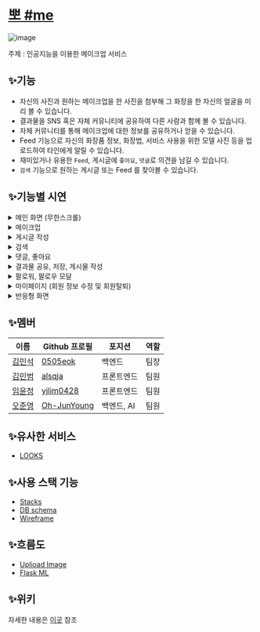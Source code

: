 # [뽀 #me](https://www.bbo-sharp.com)
![image](https://user-images.githubusercontent.com/91926455/160519675-28fa8e3b-63c7-4ce6-8859-b1aaa415d3c8.png)

주제 : 인공지능을 이용한 메이크업 서비스

## ✨기능

- 자신의 사진과 원하는 메이크업을 한 사진을 첨부해 그 화장을 한 자신의 얼굴을 미리 볼 수 있습니다.
- 결과물을 SNS 혹은 자체 커뮤니티에 공유하여 다른 사람과 함께 볼 수 있습니다.
- 자체 커뮤니티를 통해 메이크업에 대한 정보를 공유하거나 얻을 수 있습니다.
- Feed 기능으로 자신의 화장품 정보, 화장법, 서비스 사용을 위한 모델 사진 등을 업로드하여 타인에게 알릴 수 있습니다.
- 재미있거나 유용한 `Feed`, 게시글에 `좋아요`, `댓글`로 의견을 남길 수 있습니다.
- `검색` 기능으로 원하는 게시글 또는 Feed 를 찾아볼 수 있습니다.

## ✨기능별 시연
 <details>
<summary>메인 화면 (무한스크롤)</summary>
<div markdown="1">
  <img src='https://user-images.githubusercontent.com/58978285/160533384-69623383-fb45-4f3c-b60b-0f53a8ea0d39.gif'/>
  </div>
</details>
 <details>
<summary>메이크업</summary>
<div markdown="1">
<img src='https://user-images.githubusercontent.com/58978285/160534167-54c89811-a7b3-45b7-ac83-6b406be2c892.gif'/>
  </div>
</details>
 <details>
<summary>게시글 작성</summary>
<div markdown="1">
  <img src='https://user-images.githubusercontent.com/58978285/160534059-1db03973-d1fb-418c-b8f3-ef5f5039d9d1.gif'/>
  </div>
</details>
 <details>
<summary>검색</summary>
<div markdown="1">
 <img src='https://user-images.githubusercontent.com/58978285/160534553-42cfe21c-ca91-45e5-a388-8c23c58bf4f2.gif'/>
  </div>
</details>
 <details>
<summary>댓글, 좋아요</summary>
<div markdown="1">
   <img src='https://user-images.githubusercontent.com/58978285/160533827-f8d271f6-95ec-4293-a5c3-1c48352f9d6b.gif'/>
  </div>
</details>
 <details>
 <summary>결과물 공유, 저장, 게시물 작성</summary>
<div markdown="1">
  <img src='https://user-images.githubusercontent.com/58978285/160534408-fcff71cc-cd37-4b7a-b42f-021b65fef9f9.gif'/>
  </div>
</details>
 <details>
 <summary>팔로워, 팔로우 모달</summary>
<div markdown="1">
  <img src='https://user-images.githubusercontent.com/58978285/160534883-37547f4b-d097-4f62-a071-8b4814522f3c.gif'/>
  </div>
</details>
 <details>
<summary>마이페이지 (회원 정보 수정 및 회원탈퇴)</summary>
<div markdown="1">
  <img src='https://user-images.githubusercontent.com/58978285/160534655-43405270-537c-4f1d-af50-d577f6287a97.gif'/>
  </div>
</details>
 <details>
<summary>반응형 화면</summary>
<div markdown="1">
  <img src='https://user-images.githubusercontent.com/58978285/160534733-b0f630d3-0f59-4d8d-95d6-5393390d22c1.gif'/>
  </div>
</details>

## ✨멤버

| 이름              | Github 프로필  | 포지션     | 역할 |
| ----------------- | -------------- | ---------- | ---- |
| [김민석](#김민석) | [0505eok]      | 백엔드     | 팀장 |
| [김민범](#김민범) | [alsqja]       | 프론트엔드  | 팀원 |
| [임윤정](#임윤정) | [yjlim0428]    | 프론트엔드  | 팀원 |
| [오준영](#오준영) | [Oh-JunYoung]  | 백엔드, AI | 팀원 |

[김민석]: https://github.com/alsqja/Make-up/wiki/Members#김민석
[김민범]: https://github.com/alsqja/Make-up/wiki/Members#김민범
[임윤정]: https://github.com/alsqja/Make-up/wiki/Members#임윤정
[오준영]: https://github.com/alsqja/Make-up/wiki/Members#오준영

[0505eok]: https://github.com/0505eok
[alsqja]: https://github.com/alsqja
[yjlim0428]: https://github.com/yjlim0428
[Oh-JunYoung]: https://github.com/Oh-JunYoung

## ✨유사한 서비스

- [LOOKS](https://play.google.com/store/apps/details?id=com.linecorp.looks.android&hl=ko&gl=US)

## ✨사용 스택 기능
- [Stacks](https://github.com/alsqja/Make-up/wiki/Tech-Stacks)
- [DB schema](https://github.com/alsqja/Make-up/wiki/DB-Schema)
- [Wireframe](https://github.com/alsqja/Make-up/wiki/Wireframe)

## ✨흐름도
- [Uplioad Image](https://github.com/alsqja/Make-up/wiki/UploadImage)
- [Flask ML](https://github.com/alsqja/Make-up/wiki/flask)

## ✨위키

자세한 내용은 [이곳](https://github.com/alsqja/Make-up/wiki) 참조
